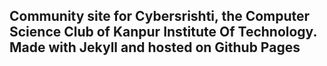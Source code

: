 ## Community site for Cybersrishti, the Computer Science Club of Kanpur Institute Of Technology. Made with Jekyll and hosted on Github Pages
